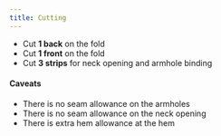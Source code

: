 ```yaml
---
title: Cutting
---
```


 - Cut **1 back** on the fold
- Cut **1 front** on the fold
- Cut **3 strips** for neck opening and armhole binding

<warning>

#### Caveats

- There is no seam allowance on the armholes 
- There is no seam allowance on the neck opening
- There is extra hem allowance at the hem

</Warning>